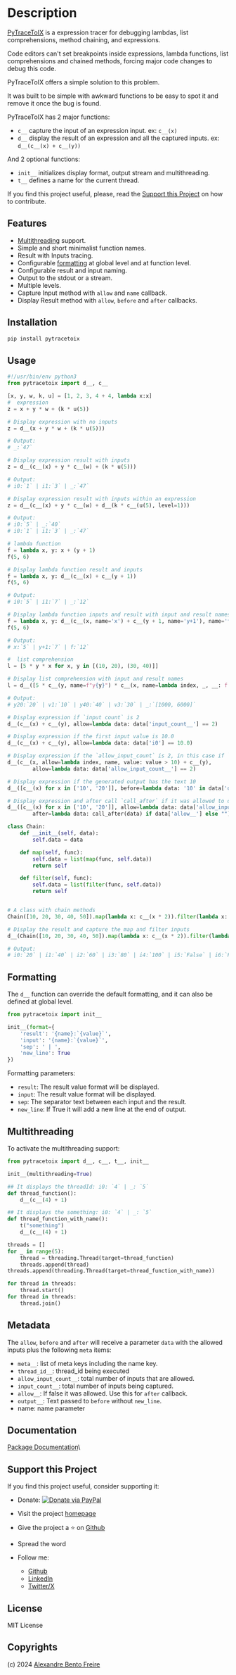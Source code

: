 # Description

[PyTraceToIX](https://www.devtoix.com/en/projects/pytracetoix) is a expression tracer for debugging lambdas, list comprehensions, method chaining, and expressions.

Code editors can't set breakpoints inside expressions, lambda functions, list comprehensions and chained methods, forcing major code changes to debug this code.

PyTraceToIX offers a simple solution to this problem.

It was built to be simple with awkward functions to be easy to spot it and remove it once the bug is found.

PyTraceToIX has 2 major functions:
- `c__` capture the input of an expression input. ex: `c__(x)`
- `d__` display the result of an expression and all the captured inputs. ex: `d__(c__(x) + c__(y))`

And 2 optional functions:
- `init__` initializes display format, output stream and multithreading.
- `t__` defines a name for the current thread.

If you find this project useful, please, read the [Support this Project](https://www.devtoix.com/en/projects/pytracetoix#support-this-project) on how to contribute.

## Features

- [Multithreading](https://www.devtoix.com/en/projects/pytracetoix#multithreading) support.
- Simple and short minimalist function names.
- Result with Inputs tracing.
- Configurable [formatting](https://www.devtoix.com/en/projects/pytracetoix#formatting) at global level and at function level.
- Configurable result and input naming.
- Output to the stdout or a stream.
- Multiple levels.
- Capture Input method with `allow` and `name` callback.
- Display Result method with `allow`, `before` and `after` callbacks.

## Installation

```bash
pip install pytracetoix
```

## Usage

```python
#!/usr/bin/env python3
from pytracetoix import d__, c__

[x, y, w, k, u] = [1, 2, 3, 4 + 4, lambda x:x]
#  expression
z = x + y * w + (k * u(5))

# Display expression with no inputs
z = d__(x + y * w + (k * u(5)))

# Output:
# _:`47`

# Display expression result with inputs
z = d__(c__(x) + y * c__(w) + (k * u(5)))

# Output:
# i0:`1` | i1:`3` | _:`47`

# Display expression result with inputs within an expression
z = d__(c__(x) + y * c__(w) + d__(k * c__(u(5), level=1)))

# Output:
# i0:`5` | _:`40`
# i0:`1` | i1:`3` | _:`47`

# lambda function
f = lambda x, y: x + (y + 1)
f(5, 6)

# Display lambda function result and inputs
f = lambda x, y: d__(c__(x) + c__(y + 1))
f(5, 6)

# Output:
# i0:`5` | i1:`7` | _:`12`

# Display lambda function inputs and result with input and result names
f = lambda x, y: d__(c__(x, name='x') + c__(y + 1, name='y+1'), name='f')
f(5, 6)

# Output:
# x:`5` | y+1:`7` | f:`12`

#  list comprehension
l = [5 * y * x for x, y in [(10, 20), (30, 40)]]

# Display list comprehension with input and result names
l = d__([5 * c__(y, name=f"y{y}") * c__(x, name=lambda index, _, __: f'v{index}') for x, y in [(10, 20), (30, 40)]])

# Output:
# y20:`20` | v1:`10` | y40:`40` | v3:`30` | _:`[1000, 6000]`

# Display expression if `input count` is 2
d__(c__(x) + c__(y), allow=lambda data: data['input_count__'] == 2)

# Display expression if the first input value is 10.0
d__(c__(x) + c__(y), allow=lambda data: data['i0'] == 10.0)

# Display expression if the `allow_input_count` is 2, in this case if `x > 10`
d__(c__(x, allow=lambda index, name, value: value > 10) + c__(y),
        allow=lambda data: data['allow_input_count__'] == 2)

# Display expression if the generated output has the text 10
d__([c__(x) for x in ['10', '20']], before=lambda data: '10' in data['output__'])

# Display expression and after call `call_after` if it was allowed to display
d__([c__(x) for x in ['10', '20']], allow=lambda data: data['allow_input_count__'] == 2,
        after=lambda data: call_after(data) if data['allow__'] else "")

class Chain:
    def __init__(self, data):
        self.data = data

    def map(self, func):
        self.data = list(map(func, self.data))
        return self

    def filter(self, func):
        self.data = list(filter(func, self.data))
        return self


# A class with chain methods
Chain([10, 20, 30, 40, 50]).map(lambda x: c__(x * 2)).filter(lambda x: c__(x > 70))

# Display the result and capture the map and filter inputs
d__(Chain([10, 20, 30, 40, 50]).map(lambda x: c__(x * 2)).filter(lambda x: c__(x > 70)).data)

# Output:
# i0:`20` | i1:`40` | i2:`60` | i3:`80` | i4:`100` | i5:`False` | i6:`False` | i7:`False` | i8:`True` | i9:`True` | _:`[80, 100]`

```

## Formatting

The `d__` function can override the default formatting, and it can also be defined at global level.

```python
from pytracetoix import init__

init__(format={
    'result': '{name}:`{value}`',
    'input': '{name}:`{value}`',
    'sep': ' | ',
    'new_line': True
})
```

Formatting parameters:
- `result`: The result value format will be displayed.
- `input`: The result value format will be displayed.
- `sep`: The separator text between each input and the result.
- `new_line`: If True it will add a new line at the end of output.

## Multithreading

To activate the multithreading support:

```python
from pytracetoix import d__, c__, t__, init__

init__(multithreading=True)

## It displays the threadId: i0: `4` | _: `5`
def thread_function():
    d__(c__(4) + 1)

## It displays the something: i0: `4` | _: `5`
def thread_function_with_name():
    t("something")
    d__(c__(4) + 1)

threads = []
for _ in range(5):
    thread = threading.Thread(target=thread_function)
    threads.append(thread)
threads.append(threading.Thread(target=thread_function_with_name))

for thread in threads:
    thread.start()
for thread in threads:
    thread.join()
```

## Metadata

 The `allow`, `before` and `after` will receive a parameter `data` with the allowed inputs plus the following `meta` items:

- `meta__`: list of meta keys including the name key.
- `thread_id__`: thread_id being executed
- `allow_input_count__`: total number of inputs that are allowed.
- `input_count__`: total number of inputs being captured.
- `allow__`: If false it was allowed. Use this for `after` callback.
- `output__`: Text passed to `before` without `new_line`.
- name: name parameter

## Documentation

 [Package Documentation](https://www.devtoix.com/docs/pytracetoix/en/)\

## Support this Project

If you find this project useful, consider supporting it:

- Donate:
[![Donate via PayPal](https://www.paypalobjects.com/webstatic/en_US/i/btn/png/blue-rect-paypal-34px.png)](https://www.paypal.com/donate/?business=MCZDHYSK6TCKJ&no_recurring=0&item_name=Support+Open+Source&currency_code=EUR)

- Visit the project [homepage](https://www.devtoix.com/en/projects/pytracetoix)
- Give the project a ⭐ on [Github](https://github.com/a-bentofreire/pytracetoix)
- Spread the word
- Follow me:
  - [Github](https://github.com/a-bentofreire)
  - [LinkedIn](https://www.linkedin.com/in/abentofreire)
  - [Twitter/X](https://x.com/devtoix)

## License

MIT License

## Copyrights

(c) 2024 [Alexandre Bento Freire](https://www.a-bentofreire.com)
